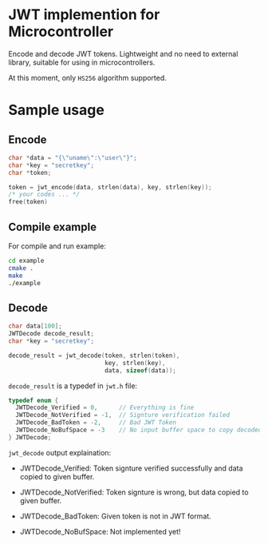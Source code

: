 # JWT implemention for Microcontroller
Encode and decode JWT tokens. Lightweight and no need to external library,
suitable for using in microcontrollers.

At this moment, only `HS256` algorithm supported.

# Sample usage

## Encode
```c
char *data = "{\"uname\":\"user\"}";
char *key = "secretkey";
char *token;

token = jwt_encode(data, strlen(data), key, strlen(key));
/* your codes ... */
free(token)
```

## Compile example
For compile and run example:

```bash
cd example
cmake .
make
./example
```

## Decode
```c
char data[100];
JWTDecode decode_result;
char *key = "secretkey";

decode_result = jwt_decode(token, strlen(token),
                           key, strlen(key),
                           data, sizeof(data));
```

`decode_result` is a typedef in `jwt.h` file:

```c
typedef enum {
  JWTDecode_Verified = 0,      // Everything is fine
  JWTDecode_NotVerified = -1,  // Signture verification failed
  JWTDecode_BadToken = -2,     // Bad JWT Token
  JWTDecode_NoBufSpace = -3    // No input buffer space to copy decoded payload
} JWTDecode;
```

`jwt_decode` output explaination:

* JWTDecode_Verified:
Token signture verified successfully and data copied to given buffer.

* JWTDecode_NotVerified:
Token signture is wrong, but data copied to given buffer.

* JWTDecode_BadToken:
Given token is not in JWT format.

* JWTDecode_NoBufSpace:
Not implemented yet!
